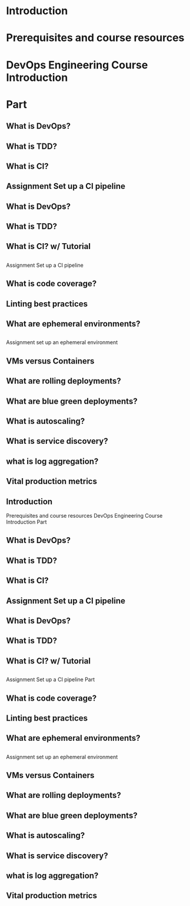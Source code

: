 # Introduction
# Prerequisites and course resources
# DevOps Engineering Course Introduction
#    Part 
##  What is DevOps?
##  What is TDD?
##  What is CI? 
##   Assignment  Set up a CI pipeline
##  What is DevOps?
##  
##  What is TDD?
##  
##  What is CI? w/ Tutorial
##  
Assignment  Set up a CI pipeline
##  What is code coverage?
##  
##  Linting best practices
##  
##  What are ephemeral environments?
##  
Assignment  set up an ephemeral environment
  
##  VMs versus Containers
##  
##  What are rolling deployments?
##  
##  What are blue green deployments?
##  
##  What is autoscaling?
##  
##  What is service discovery?
##  
  
##  what is log aggregation?
##  
##  Vital production metrics
##   Introduction
Prerequisites and course resources
DevOps Engineering Course Introduction
   Part  
##  What is DevOps? 
##  What is TDD?
##  What is CI?
##   Assignment  Set up a CI pipeline
##  What is DevOps?
##  
##  What is TDD?
##  
##  What is CI? w/ Tutorial
##  
Assignment  Set up a CI pipeline
   Part 
##  What is code coverage?
##  
##  Linting best practices
##  
##  What are ephemeral environments?
##  
Assignment  set up an ephemeral environment
  
##  VMs versus Containers
##  
##  What are rolling deployments?
##  
##  What are blue green deployments?
##  
##  What is autoscaling?
##  
##  What is service discovery?
##  
  
##  what is log aggregation?
##  
##  Vital production metrics
##   
